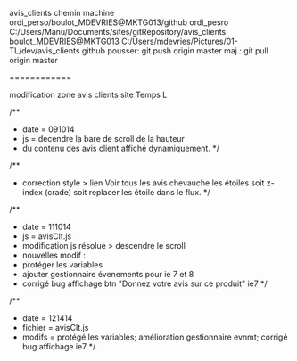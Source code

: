avis_clients
chemin machine ordi_perso/boulot_MDEVRIES@MKTG013/github
ordi_pesro
C:/Users/Manu/Documents/sites/gitRepository/avis_clients
boulot_MDEVRIES@MKTG013
C:/Users/mdevries/Pictures/01-TL/dev/avis_clients
github
pousser: git push origin master
maj    : git pull origin master

============

modification zone avis clients site Temps L 

/**
*  date = 091014 
*  js   = decendre la bare de scroll de la hauteur
*  du contenu des avis client affiché dynamiquement.
*/

/**
* correction style > lien Voir tous les avis chevauche 
  les étoiles soit z-index (crade) soit replacer les étoile dans le flux.
*/

/**
*  date = 111014
*  js   = avisClt.js
*  modification js résolue > descendre le scroll
*  nouvelles modif : 
*  protéger les variables
*  ajouter gestionnaire évenements pour ie 7 et 8 
*  corrigé bug affichage btn "Donnez votre avis sur ce produit" ie7
*/

/**
* date    = 121414
* fichier = avisClt.js
* modifs  = protégé les variables; amélioration gestionnaire evnmt; corrigé bug affichage ie7
*/

